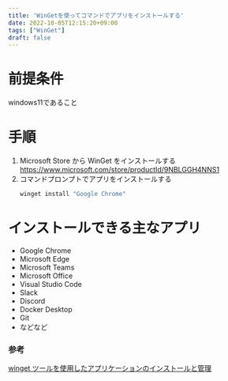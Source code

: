 ```yaml
---
title: 'WinGetを使ってコマンドでアプリをインストールする'
date: 2022-10-05T12:15:20+09:00
tags: ["WinGet"]
draft: false
---
```


# 前提条件
windows11であること

# 手順
1. Microsoft Store から WinGet をインストールする
   https://www.microsoft.com/store/productId/9NBLGGH4NNS1
2. コマンドプロンプトでアプリをインストールする
    ```powershell
    winget install "Google Chrome"
    ```
# インストールできる主なアプリ
- Google Chrome
- Microsoft Edge
- Microsoft Teams
- Microsoft Office
- Visual Studio Code
- Slack
- Discord
- Docker Desktop
- Git
- などなど

### 参考
[winget ツールを使用したアプリケーションのインストールと管理](https://learn.microsoft.com/ja-jp/windows/package-manager/winget/)
